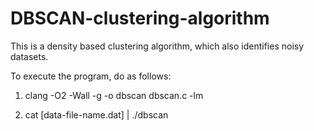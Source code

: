 # DBSCAN-clustering-algorithm

This is a density based clustering algorithm, which also identifies noisy datasets.

To execute the program, do as follows:

1. clang -O2 -Wall -g -o dbscan dbscan.c -lm

2. cat [data-file-name.dat] | ./dbscan
